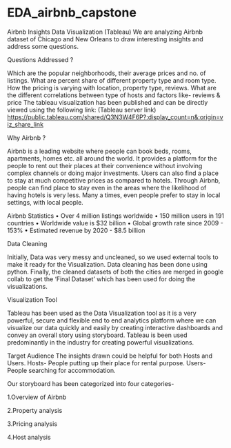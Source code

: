 # EDA_airbnb_capstone
Airbnb Insights Data Visualization (Tableau)
We are analyzing Airbnb dataset of Chicago and New Orleans to draw interesting insights and address some questions.

Questions Addressed ?

Which are the popular neighborhoods, their average prices and no. of listings.
What are percent share of different property type and room type.
How the pricing is varying with location, property type, reviews.
What are the different correlations between type of hosts and factors like- reviews & price
The tableau visualization has been published and can be directly viewed using the following link: (Tableau server link) 
https://public.tableau.com/shared/Q3N3W4F6P?:display_count=n&:origin=viz_share_link

Why Airbnb ?

Airbnb is a leading website where people can book beds, rooms, apartments, homes etc. all around the world. It provides a platform for the people to rent out their places at their convenience without involving complex channels or doing major investments. Users can also find a place to stay at much competitive prices as compared to hotels. Through Airbnb, people can find place to stay even in the areas where the likelihood of having hotels is very less. Many a times, even people prefer to stay in local settings, with local people.

Airbnb Statistics • Over 4 million listings worldwide • 150 million users in 191 countries • Worldwide value is $32 billion • Global growth rate since 2009 - 153% • Estimated revenue by 2020 - $8.5 billion

Data Cleaning

Initially, Data was very messy and uncleaned, so we used external tools to make it ready for the Visualization. Data cleaning has been done using python. Finally, the cleaned datasets of both the cities are merged in google collab to get the ‘Final Dataset’ which has been used for doing the visualizations.

Visualization Tool

Tableau has been used as the Data Visualization tool as it is a very powerful, secure and flexible end to end analytics platform where we can visualize our data quickly and easily by creating interactive dashboards and convey an overall story using storyboard. Tableau is been used predominantly in the industry for creating powerful visualizations.

Target Audience The insights drawn could be helpful for both Hosts and Users. Hosts- People putting up their place for rental purpose. Users- People searching for accommodation.

Our storyboard has been categorized into four categories-

1.Overview of Airbnb

2.Property analysis

3.Pricing analysis

4.Host analysis
